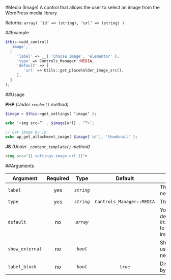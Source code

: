 #Media (Image)
A control that allows the user to select an image from the WordPress media library. 

*Returns:* `array( ‘id’ => (string), ‘url’ => (string) )`

##Example

```php
$this->add_control(
  'image',
  [
     'label' => __( 'Choose Image', 'elementor' ),
     'type' => Controls_Manager::MEDIA,
     'default' => [
        'url' => Utils::get_placeholder_image_src(),
     ],
  ]
);
```

##Usage

**PHP** *(Under `render()` method)*
```php
$image = $this->get_settings( ‘image’ );

echo ‘<img src=”’ . $image[url] . ‘“>’;

// Get image by id
echo wp_get_attachment_image( $image['id'], 'thumbnail' );
```

**JS** *(Under `_content_template()` method)*
```html
<img src="{{ settings.image.url }}">
```

##Arguments

Argument        | Required   | Type         | Default                      | Description
------------    | :--------: | :------:     | :--------------------------: | ---------------------------------------------
`label`         | yes        | *`string`*   |                              | The label of the control - displayed next to it
`type`          | yes        | *`string`*   | `Controls_Manager::MEDIA`    | The type of the control
`default`       | no         | *`array`*    |                              | You may set the `url` property of the default array to: `Utils::get_placeholder_image_src()` to show Elementor’s placeholder image.
`show_external` | no         | *`bool`*     |                              | Shows a toggle button that allows user to set it to open the link in a new tab
`label_block`   | no         | *`bool`*     | `true`                       | Display the label above the control by setting to true